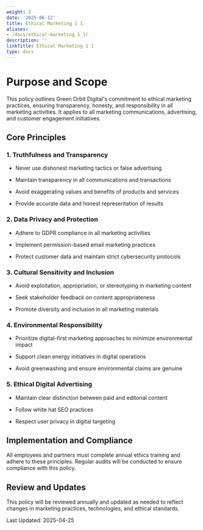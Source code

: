 ```yaml
---
weight: 2
date: '2025-06-12'
title: Ethical Marketing 1 1
aliases:
- /docs/ethical-marketing_1_1/
description: ''
linkTitle: Ethical Marketing 1 1
type: docs
---
```


# Purpose and Scope

This policy outlines Green Orbit Digital's commitment to ethical marketing practices, ensuring transparency, honesty, and responsibility in all marketing activities. It applies to all marketing communications, advertising, and customer engagement initiatives.

## Core Principles

### 1. Truthfulness and Transparency

- Never use dishonest marketing tactics or false advertising

- Maintain transparency in all communications and transactions

- Avoid exaggerating values and benefits of products and services

- Provide accurate data and honest representation of results

### 2. Data Privacy and Protection

- Adhere to GDPR compliance in all marketing activities

- Implement permission-based email marketing practices

- Protect customer data and maintain strict cybersecurity protocols

### 3. Cultural Sensitivity and Inclusion

- Avoid exploitation, appropriation, or stereotyping in marketing content

- Seek stakeholder feedback on content appropriateness

- Promote diversity and inclusion in all marketing materials

### 4. Environmental Responsibility

- Prioritize digital-first marketing approaches to minimize environmental impact

- Support clean energy initiatives in digital operations

- Avoid greenwashing and ensure environmental claims are genuine

### 5. Ethical Digital Advertising

- Maintain clear distinction between paid and editorial content

- Follow white hat SEO practices

- Respect user privacy in digital targeting

## Implementation and Compliance

All employees and partners must complete annual ethics training and adhere to these principles. Regular audits will be conducted to ensure compliance with this policy.

## Review and Updates

This policy will be reviewed annually and updated as needed to reflect changes in marketing practices, technologies, and ethical standards.

Last Updated: 2025-04-25